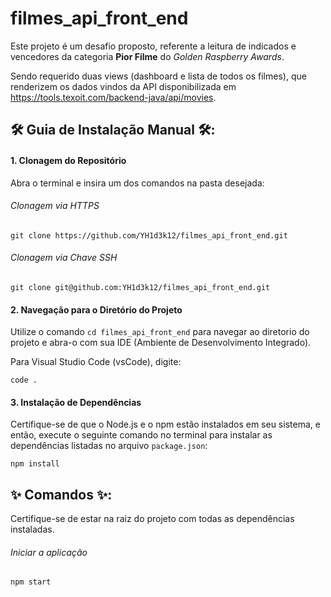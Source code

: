 # filmes_api_front_end
Este projeto é um desafio proposto, referente a leitura de indicados e vencedores da categoria **Pior Filme** do _Golden Raspberry Awards_.

Sendo requerido duas views (dashboard e lista de todos os filmes), que renderizem os dados vindos da API disponibilizada em https://tools.texoit.com/backend-java/api/movies.

## 🛠 Guia de Instalação Manual 🛠: 

#### 1. Clonagem do Repositório
Abra o terminal e insira um dos comandos na pasta desejada:

###### Clonagem via HTTPS
```
git clone https://github.com/YH1d3k12/filmes_api_front_end.git
```

###### Clonagem via Chave SSH
```
git clone git@github.com:YH1d3k12/filmes_api_front_end.git
```

#### 2. Navegação para o Diretório do Projeto
Utilize o comando `cd filmes_api_front_end` para navegar ao diretorio do projeto e abra-o com sua IDE (Ambiente de Desenvolvimento Integrado).

Para Visual Studio Code (vsCode), digite:
```
code .
```

#### 3. Instalação de Dependências
Certifique-se de que o Node.js e o npm estão instalados em seu sistema, e então, execute o seguinte comando no terminal para instalar as dependências listadas no arquivo `package.json`:

```
npm install
```

## ✨ Comandos ✨:

Certifique-se de estar na raiz do projeto com todas as dependências instaladas.
###### Iniciar a aplicação
```
npm start
